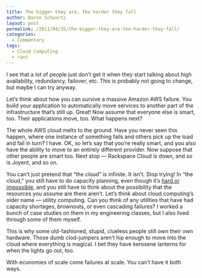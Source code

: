 ```yaml
---
title: The bigger they are, the harder they fall
author: Baron Schwartz
layout: post
permalink: /2011/04/25/the-bigger-they-are-the-harder-they-fall/
categories:
  - Commentary
tags:
  - Cloud Computing
  - rant
---
```

I see that a lot of people just don&#8217;t get it when they start talking about high availability, redundancy, failover, etc. This is probably not going to change, but maybe I can try anyway.

Let&#8217;s think about how you can survive a massive Amazon AWS failure. You build your application to automatically move services to another part of the infrastructure that&#8217;s still up. Great! Now assume that everyone else is smart, too. Their applications move, too. What happens next?

The whole AWS cloud melts to the ground. Have you never seen this happen, where one instance of something fails and others pick up the load and fail in turn? I have. OK, so let&#8217;s say that you&#8217;re really smart, and you also have the ability to move to an entirely different provider. Now suppose that other people are smart too. Next stop &#8212; Rackspace Cloud is down, and so is Joyent, and so on.

You can&#8217;t just pretend that &#8220;the cloud&#8221; is infinite. It isn&#8217;t. Stop trying! In &#8220;the cloud,&#8221; you still have to do capacity planning, even though it&#8217;s [hard or impossible][1], and you still have to think about the possibility that the resources you assume are there aren&#8217;t. Let&#8217;s think about cloud computing&#8217;s older name &#8212; utility computing. Can you think of any utilities that have had capacity shortages, brownouts, or even cascading failures? I worked a bunch of case studies on them in my engineering classes, but I also lived through some of them myself.

This is why some old-fashioned, stupid, clueless people still own their own hardware. Those dumb clod-jumpers aren&#8217;t hip enough to move into the cloud where everything is magical. I bet they have kerosene lanterns for when the lights go out, too.

With economies of scale come failures at scale. You can&#8217;t have it both ways.

 [1]: http://www.xaprb.com/blog/2010/06/01/under-provisioning-the-curse-of-the-cloud/